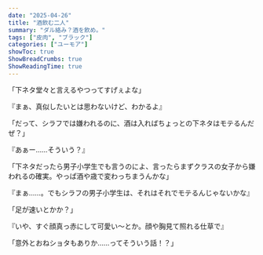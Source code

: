 ```yaml
---
date: "2025-04-26"
title: "酒飲む二人"
summary: "ダル絡み？酒を飲め。"
tags: ["皮肉", "ブラック"]
categories: ["ユーモア"]
showToc: true
ShowBreadCrumbs: true
ShowReadingTime: true
---
```


「下ネタ堂々と言えるやつってすげぇよな」

『まぁ、真似したいとは思わないけど、わかるよ』

「だって、シラフでは嫌われるのに、酒は入ればちょっとの下ネタはモテるんだぜ？」

『あぁー……そういう？』

「下ネタだったら男子小学生でも言うのによ、言ったらまずクラスの女子から嫌われるの確実。やっぱ酒や歳で変わっちまうんかな」

『まぁ……。でもシラフの男子小学生は、それはそれでモテるんじゃないかな』

「足が速いとかか？」

『いや、すぐ顔真っ赤にして可愛い〜とか。顔や胸見て照れる仕草で』

「意外とおねショタもありか……ってそういう話！？」
